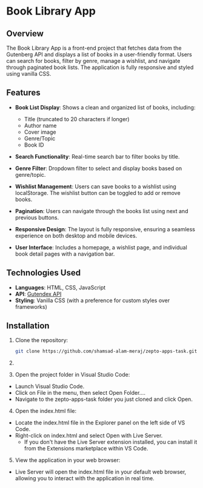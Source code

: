 # Book Library App

## Overview

The Book Library App is a front-end project that fetches data from the Gutenberg API and displays a list of books in a user-friendly format. Users can search for books, filter by genre, manage a wishlist, and navigate through paginated book lists. The application is fully responsive and styled using vanilla CSS.

## Features

- **Book List Display**: Shows a clean and organized list of books, including:

  - Title (truncated to 20 characters if longer)
  - Author name
  - Cover image
  - Genre/Topic
  - Book ID

- **Search Functionality**: Real-time search bar to filter books by title.

- **Genre Filter**: Dropdown filter to select and display books based on genre/topic.

- **Wishlist Management**: Users can save books to a wishlist using localStorage. The wishlist button can be toggled to add or remove books.

- **Pagination**: Users can navigate through the books list using next and previous buttons.

- **Responsive Design**: The layout is fully responsive, ensuring a seamless experience on both desktop and mobile devices.

- **User Interface**: Includes a homepage, a wishlist page, and individual book detail pages with a navigation bar.

## Technologies Used

- **Languages**: HTML, CSS, JavaScript
- **API**: [Gutendex API](https://gutendex.com/)
- **Styling**: Vanilla CSS (with a preference for custom styles over frameworks)

## Installation

1. Clone the repository:

    ```bash
   git clone https://github.com/shamsad-alam-meraj/zepto-apps-task.git

2. ```bash cd zepto-apps-task
3. Open the project folder in Visual Studio Code:

 - Launch Visual Studio Code.
 - Click on File in the menu, then select Open Folder....
 - Navigate to the zepto-apps-task folder you just cloned and click Open.

4. Open the index.html file:

 - Locate the index.html file in the Explorer panel on the left side of VS Code.
 - Right-click on index.html and select Open with Live Server.
   - If you don't have the Live Server extension installed, you can install it from the Extensions marketplace within VS Code.

5. View the application in your web browser:

 - Live Server will open the index.html file in your default web browser, allowing you to interact with the application in real time.
